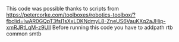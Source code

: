 This code was possible thanks to scripts from 
https://petercorke.com/toolboxes/robotics-toolbox/?fbclid=IwAR0GQpT3fsI1sXxLDKNdmyL8-ZneUS6VauKXq2aJHip-xmRJRtLqM-z9UlI
Before running this code you have to addpath rtb common smtb

